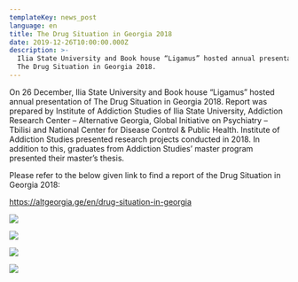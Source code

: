 ```yaml
---
templateKey: news_post
language: en
title: The Drug Situation in Georgia 2018
date: 2019-12-26T10:00:00.000Z
description: >-
  Ilia State University and Book house “Ligamus” hosted annual presentation of
  The Drug Situation in Georgia 2018.
---
```

On 26 December, Ilia State University and Book house “Ligamus” hosted annual presentation of The Drug Situation in Georgia 2018. Report was prepared by Institute of Addiction Studies of Ilia State University, Addiction Research Center – Alternative Georgia, Global Initiative on Psychiatry – Tbilisi and National Center for Disease Control & Public Health. Institute of Addiction Studies presented research projects conducted in 2018. In addition to this, graduates from Addiction Studies’ master program presented their master’s thesis. 

Please refer to the below given link to find a report of the Drug Situation in Georgia 2018:

<https://altgeorgia.ge/en/drug-situation-in-georgia>

<div class="image-list">

![](/media/uploads/pc263356.jpg)

![](/media/uploads/pc263344.jpg)

![](/media/uploads/dato.1.jpg)

![](/media/uploads/adel1.jpg)

</div>
